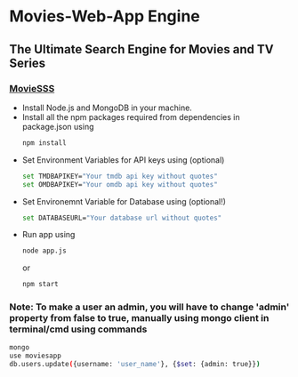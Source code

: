 # Movies-Web-App Engine
## The Ultimate Search Engine for Movies and TV Series

### [MovieSSS](http://smovies.herokuapp.com)

* Install Node.js and MongoDB in your machine.
* Install all the npm packages required from dependencies in package.json using
  ```sh
  npm install
  ```
* Set Environment Variables for API keys using (optional)
  ```sh
  set TMDBAPIKEY="Your tmdb api key without quotes"
  set OMDBAPIKEY="Your omdb api key without quotes"
  ```
* Set Environemnt Variable for Database using (optional!)
  ```sh
  set DATABASEURL="Your database url without quotes"
  ```
* Run app using 
  ```sh
  node app.js
  ```
  or
  ```sh
  npm start
  ```

### Note: To make a user an admin, you will have to change 'admin' property from false to true, manually using mongo client in terminal/cmd using commands
```sh
mongo
use moviesapp
db.users.update({username: 'user_name'}, {$set: {admin: true}})
```
